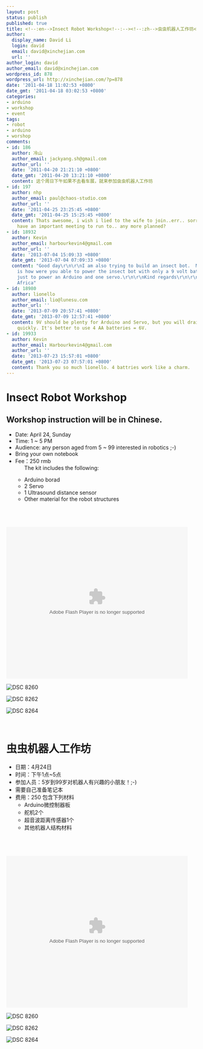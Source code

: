```yaml
---
layout: post
status: publish
published: true
title: <!--:en-->Insect Robot Workshop<!--:--><!--:zh-->虫虫机器人工作坊<!--:-->
author:
  display_name: David Li
  login: david
  email: david@xinchejian.com
  url: ''
author_login: david
author_email: david@xinchejian.com
wordpress_id: 878
wordpress_url: http://xinchejian.com/?p=878
date: '2011-04-18 11:02:53 +0800'
date_gmt: '2011-04-18 03:02:53 +0800'
categories:
- arduino
- workshop
- event
tags:
- robot
- arduino
- worshop
comments:
- id: 186
  author: 冷山
  author_email: jackyang.sh@gmail.com
  author_url: ''
  date: '2011-04-20 21:21:10 +0800'
  date_gmt: '2011-04-20 13:21:10 +0800'
  content: 这个周日下午如果不去看车展，就来参加虫虫机器人工作坊
- id: 197
  author: nhp
  author_email: paul@chaos-studio.com
  author_url: ''
  date: '2011-04-25 23:25:45 +0800'
  date_gmt: '2011-04-25 15:25:45 +0800'
  content: Thats awesome, i wish i lied to the wife to join..err.. sorry honey, i
    have an important meeting to run to.. any more planned?
- id: 18932
  author: Kevin
  author_email: harbourkevin4@gmail.com
  author_url: ''
  date: '2013-07-04 15:09:33 +0800'
  date_gmt: '2013-07-04 07:09:33 +0800'
  content: "Good day\r\n\r\nI am also trying to build an insect bot.  My question
    is how were you able to power the insect bot with only a 9 volt battery.  Im strugling
    just to power an Arduino and one servo.\r\n\r\nKind regards\r\n\r\nKevin\r\nSouth
    Africa"
- id: 18980
  author: lionello
  author_email: lio@lunesu.com
  author_url: ''
  date: '2013-07-09 20:57:41 +0800'
  date_gmt: '2013-07-09 12:57:41 +0800'
  content: 9V should be plenty for Arduino and Servo, but you will drain the battery
    quickly. It's better to use 4 AA batteries = 6V.
- id: 19933
  author: Kevin
  author_email: Harbourkevin4@gmail.com
  author_url: ''
  date: '2013-07-23 15:57:01 +0800'
  date_gmt: '2013-07-23 07:57:01 +0800'
  content: Thank you so much lionello. 4 battries work like a charm.
---
```

<p><!--:en--></p>
<h1>Insect Robot Workshop</h1></p>
<h2>Workshop instruction will be in Chinese.</h2></p>
<ul>
<li>Date: April 24, Sunday</li>
<li>Time: 1 ~ 5 PM</li>
<li>Audience: any person aged from 5 ~ 99 interested in robotics ;-)</li>
<li>Bring your own notebook</li>
<li>Fee：250 rmb
<ul>
The kit includes the following:</p>
<li>Arduino borad</li>
<li>2 Servo</li>
<li>1 Ultrasound distance sensor</li>
<li>Other material for the robot structures</li><br />
</ul><br />
</li><br />
</ul></p>
<p><embed src='http://player.youku.com/player.php/sid/XMjU5ODIyMjAw/v.swf' quality='high' width='480' height='400' align='middle' allowScriptAccess='sameDomain' type='application/x-shockwave-flash'></embed></p></p>
<p><img style="display:block; margin-left:auto; margin-right:auto;" src="http://xinchejian.com/wp-content/uploads/2011/04/DSC_8260.jpg" alt="DSC 8260" title="DSC_8260.JPG" border="0"/></p></p>
<p><img style="display:block; margin-left:auto; margin-right:auto;" src="http://xinchejian.com/wp-content/uploads/2011/04/DSC_8262.jpg" alt="DSC 8262" title="DSC_8262.JPG" border="0"/></p></p>
<p><img style="display:block; margin-left:auto; margin-right:auto;" src="http://xinchejian.com/wp-content/uploads/2011/04/DSC_8264.jpg" alt="DSC 8264" title="DSC_8264.JPG" border="0"/></p></p>
<p><!--:--><br />
<!--:zh--></p>
<h1>虫虫机器人工作坊</h1></p>
<ul>
<li>日期：4月24日</li>
<li>时间：下午1点~5点</li>
<li>参加人员：5岁到99岁对机器人有兴趣的小朋友！;-) </li>
<li>需要自己准备笔记本</li>
<li>费用：250 包含下列材料
<ul>
<li>Arduino微控制器板</li>
<li>舵机2个</li>
<li>超音波距离传感器1个</li>
<li>其他机器人结构材料</li><br />
</ul><br />
</li><br />
</ul></p>
<p><embed src='http://player.youku.com/player.php/sid/XMjU5ODIyMjAw/v.swf' quality='high' width='480' height='400' align='middle' allowScriptAccess='sameDomain' type='application/x-shockwave-flash'></embed></p></p>
<p><img style="display:block; margin-left:auto; margin-right:auto;" src="http://xinchejian.com/wp-content/uploads/2011/04/DSC_8260.jpg" alt="DSC 8260" title="DSC_8260.JPG" border="0"/></p></p>
<p><img style="display:block; margin-left:auto; margin-right:auto;" src="http://xinchejian.com/wp-content/uploads/2011/04/DSC_8262.jpg" alt="DSC 8262" title="DSC_8262.JPG" border="0"/></p></p>
<p><img style="display:block; margin-left:auto; margin-right:auto;" src="http://xinchejian.com/wp-content/uploads/2011/04/DSC_8264.jpg" alt="DSC 8264" title="DSC_8264.JPG" border="0"/></p></p>
<p><!--:--></p>
